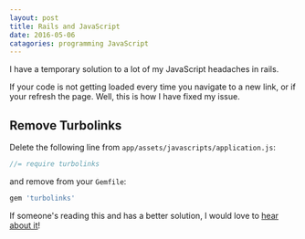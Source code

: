 ```yaml
---
layout: post
title: Rails and JavaScript
date: 2016-05-06
catagories: programming JavaScript
---
```


I have a temporary solution to a lot of my JavaScript headaches in rails.  

If your code is not getting loaded every time you navigate to a new link, or if
your refresh the page. Well, this is how I have fixed my issue.

## Remove Turbolinks

Delete the following line from `app/assets/javascripts/application.js`:

``` javascript
//= require turbolinks
```

and remove from your `Gemfile`:

``` ruby
gem 'turbolinks'
```

If someone's reading this and has a better solution, I would love to [hear about
it](mailto:skylerclayne@gmail.com)!
